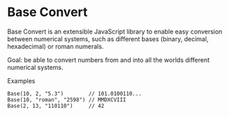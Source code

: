 Base Convert
============

Base Convert is an extensible JavaScript library to enable easy conversion between numerical systems, such as different
bases (binary, decimal, hexadecimal) or roman numerals.

Goal: be able to convert numbers from and into all the worlds different numerical systems.

Examples

	Base(10, 2, "5.3")        // 101.0100110...
	Base(10, "roman", "2598") // MMDXCVIII
	Base(2, 13, "110110")     // 42
